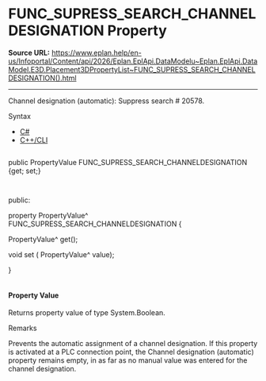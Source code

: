 # FUNC_SUPRESS_SEARCH_CHANNELDESIGNATION Property

**Source URL:** https://www.eplan.help/en-us/Infoportal/Content/api/2026/Eplan.EplApi.DataModelu~Eplan.EplApi.DataModel.E3D.Placement3DPropertyList~FUNC_SUPRESS_SEARCH_CHANNELDESIGNATION().html

---

Channel designation (automatic): Suppress search # 20578.

Syntax

- [C#](#i-syntax-CS)
- [C++/CLI](#i-syntax-CPP2005)

```
```
public PropertyValue FUNC_SUPRESS_SEARCH_CHANNELDESIGNATION {get; set;}
```
```

```
```
public:

property PropertyValue^ FUNC_SUPRESS_SEARCH_CHANNELDESIGNATION {

   PropertyValue^ get();

   void set (    PropertyValue^ value);

}
```
```

#### Property Value

Returns property value of type System.Boolean.

Remarks

Prevents the automatic assignment of a channel designation. If this property is activated at a PLC connection point, the Channel designation (automatic) property remains empty, in as far as no manual value was entered for the channel designation.
